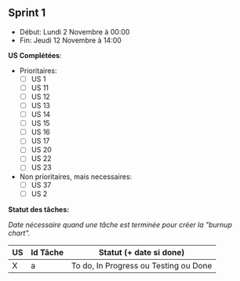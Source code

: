 ## Sprint 1

- Début: Lundi 2 Novembre à 00:00
- Fin: Jeudi 12 Novembre à 14:00

**US Complétées**:

- Prioritaires:
  - [ ] US 1
  - [ ] US 11
  - [ ] US 12
  - [ ] US 13
  - [ ] US 14
  - [ ] US 15
  - [ ] US 16
  - [ ] US 17
  - [ ] US 20
  - [ ] US 22
  - [ ] US 23
- Non prioritaires, mais necessaires:
  - [ ] US 37
  - [ ] US 2

**Statut des tâches:**

*Date nécessaire quand une tâche est terminée pour créer la "burnup chart".*

| US       | Id Tâche      | Statut (+ date si done)               |
|----------|---------------|---------------------------------------|
| X        | a             | To do, In Progress ou Testing ou Done |